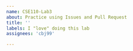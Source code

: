 ```yaml
---
name: CSE110-Lab3
about: Practice using Issues and Pull Request
title: ''
labels: I "love" doing this lab
assignees: 'cbj99'

---
```



